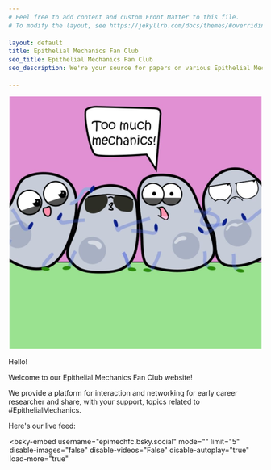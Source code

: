 ```yaml
---
# Feel free to add content and custom Front Matter to this file.
# To modify the layout, see https://jekyllrb.com/docs/themes/#overriding-theme-defaults

layout: default
title: Epithelial Mechanics Fan Club
seo_title: Epithelial Mechanics Fan Club
seo_description: We're your source for papers on various Epithelial Mechanics topics

---
```


<div style="text-align: center;">
    <img src="assets/img/epimechfc.jpg" alt="Epithelial Mechanics Fan Club" width="500">
</div>


Hello! 

Welcome to our Epithelial Mechanics Fan Club website! 

We provide a platform for interaction and networking for early career researcher and share, with your support, topics related to #EpithelialMechanics. 



<!--

We're your source for papers on various #EpithelialMechanics topics📚
Check out our accounts on [bluesky](https://bsky.app/profile/epimechfc.bsky.social) and [twitter](https://x.com/EpiMechFC).

We share one paper each working day and create mini-review threads on topics that matter to the epithelial mechanics community, gathered directly from our online community.

We provide a platform for interaction and networking for early career researchers. If you'd like to showcase your field, paper, or a topic that interests you, please feel free to contact us.

The account is managed by:
- Dr. [Nimesh Chahare](https://bsky.app/profile/onenimesa.bsky.social), Columbia University, USA
- Dr. [Julia Eckert](https://julia-eckert.github.io), The University of Queensland, Australia

-->

Here's our live feed:
<div style="max-width: 500px; margin: auto;">

<script type="module" src="https://cdn.jsdelivr.net/npm/bsky-embed/dist/bsky-embed.es.js" async></script>
 <bsky-embed
    username="epimechfc.bsky.social"
    mode=""
    limit="5"
    disable-images="false"
    disable-videos="False"
    disable-autoplay="true"
    load-more="true"
>
</bsky-embed>
</div>
